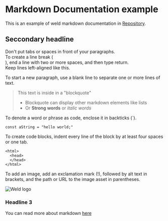 # Markdown Documentation example

This is an example of weld markdown documentation in [Repository](https://github.com/WeldHQ/integrations-documentation).

## Seccondary headline

Don't put tabs or spaces in front of your paragraphs.  
To create a line break (<br>), end a line with two or more spaces, and then type return.  
Keep lines left-aligned like this.

To start a new paragraph, use a blank line to separate one or more lines of text.

> This text is inside in a "blockquote"
>
> - Blockquote can display other markdown elements like lists
> - Or **Strong words** or _italic words_

To denote a word or phrase as code, enclose it in backticks (`).

`const aString = "hello world;"`

To create code blocks, indent every line of the block by at least four spaces or one tab.

    <html>
      <head>
      </head>
    </html>

To add an image, add an exclamation mark (!), followed by alt text in brackets, and the path or URL to the image asset in parentheses.

![Weld logo](https://assets.website-files.com/60d32f4957981a7d6352b27a/60db0143e48f84047ab69040_Weld%20-%20Logo%20-%20Black%201.svg)

### Headline 3

You can read more about markdown [here](https://www.markdownguide.org/basic-syntax)
